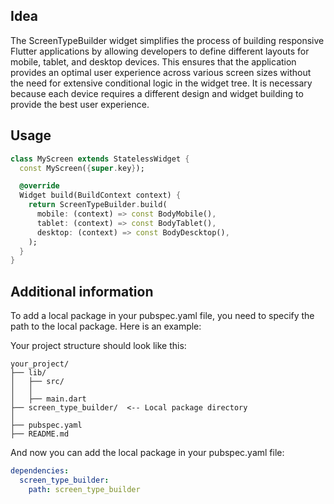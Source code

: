 ## Idea

The ScreenTypeBuilder widget simplifies the process of building responsive Flutter applications by 
allowing developers to define different layouts for mobile, tablet, and desktop devices. This 
ensures that the application provides an optimal user experience across various screen sizes without 
the need for extensive conditional logic in the widget tree. It is necessary because each device 
requires a different design and widget building to provide the best user experience.

## Usage


```dart
class MyScreen extends StatelessWidget {
  const MyScreen({super.key});

  @override
  Widget build(BuildContext context) {
    return ScreenTypeBuilder.build(
      mobile: (context) => const BodyMobile(),
      tablet: (context) => const BodyTablet(),
      desktop: (context) => const BodyDescktop(),
    );
  }
}
```

## Additional information

To add a local package in your pubspec.yaml file, you need to specify the path to the local 
package. Here is an example:

Your project structure should look like this:

```
your_project/
├── lib/
│   ├── src/
│   │    
│   ├── main.dart
├── screen_type_builder/  <-- Local package directory
│   
├── pubspec.yaml
├── README.md
```

And now you can add the local package in your pubspec.yaml file:

```yaml
dependencies:
  screen_type_builder:
    path: screen_type_builder
```